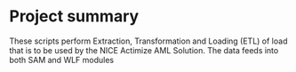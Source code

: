 # Project summary

These scripts perform Extraction, Transformation and Loading (ETL) of load that is to be used by the NICE Actimize AML Solution. The data feeds into both SAM and WLF modules